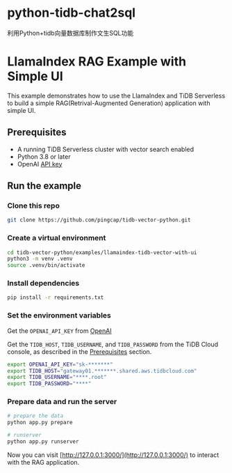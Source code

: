 # python-tidb-chat2sql
利用Python+tidb向量数据库制作文生SQL功能


# LlamaIndex RAG Example with Simple UI

This example demonstrates how to use the LlamaIndex and TiDB Serverless to build a simple RAG(Retrival-Augmented Generation) application with simple UI.

## Prerequisites

- A running TiDB Serverless cluster with vector search enabled
- Python 3.8 or later
- OpenAI [API key](https://platform.openai.com/docs/quickstart)

## Run the example

### Clone this repo

```bash
git clone https://github.com/pingcap/tidb-vector-python.git
```

### Create a virtual environment

```bash
cd tidb-vector-python/examples/llamaindex-tidb-vector-with-ui
python3 -m venv .venv
source .venv/bin/activate
```

### Install dependencies

```bash
pip install -r requirements.txt
```

### Set the environment variables

Get the `OPENAI_API_KEY` from [OpenAI](https://platform.openai.com/docs/quickstart)

Get the `TIDB_HOST`, `TIDB_USERNAME`, and `TIDB_PASSWORD` from the TiDB Cloud console, as described in the [Prerequisites](../README.md#prerequisites) section.

```bash
export OPENAI_API_KEY="sk-*******"
export TIDB_HOST="gateway01.*******.shared.aws.tidbcloud.com"
export TIDB_USERNAME="****.root"
export TIDB_PASSWORD="****"
```

### Prepare data and run the server

```bash
# prepare the data
python app.py prepare

# runserver
python app.py runserver
```

Now you can visit [http://127.0.0.1:3000/](http://127.0.0.1:3000/) to interact with the RAG application.